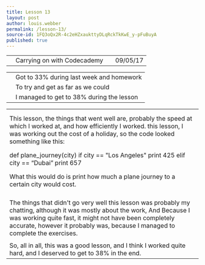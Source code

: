 ```yaml
---
title: Lesson 13
layout: post
author: louis.webber
permalink: /lesson-13/
source-id: 1FQ3oQx2R-4c2eHZxaukttyDLqRckTkKwE_y-pFuBuyA
published: true
---
```

<table>
  <tr>
    <td></td>
    <td>Carrying on with Codecademy</td>
    <td></td>
    <td>09/05/17</td>
  </tr>
</table>


<table>
  <tr>
    <td></td>
    <td>Got to 33% during last week and homework</td>
  </tr>
  <tr>
    <td></td>
    <td>To try and get as far as we could</td>
  </tr>
  <tr>
    <td></td>
    <td> I managed to get to 38% during the lesson</td>
  </tr>
</table>


<table>
  <tr>
    <td></td>
  </tr>
  <tr>
    <td></td>
  </tr>
  <tr>
    <td>This lesson, the things that went well are, probably the speed at which I worked at, and how efficiently I worked. this lesson, I was working out the cost of a holiday, so the code looked something like this:

def plane_journey(city)
      if city == "Los Angeles"
      print 425
      elif city == “Dubai”
      print 657

What this would do is print how much a plane journey to a certain city would cost.</td>
  </tr>
  <tr>
    <td></td>
  </tr>
  <tr>
    <td>The things that didn't go very well this lesson was probably my chatting, although it was mostly about the work,
And
Because I was working quite fast, it might not have been completely accurate, however it probably was, because I managed to complete the exercises.</td>
  </tr>
  <tr>
    <td></td>
  </tr>
  <tr>
    <td>So, all in all, this was a good lesson, and I think I worked quite hard, and I deserved to get to
38% in the end.</td>
  </tr>
</table>


